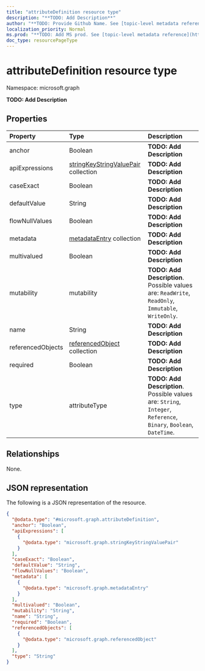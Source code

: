 ```yaml
---
title: "attributeDefinition resource type"
description: "**TODO: Add Description**"
author: "**TODO: Provide Github Name. See [topic-level metadata reference](https://msgo.azurewebsites.net/add/document/guidelines/metadata.html#topic-level-metadata)**"
localization_priority: Normal
ms.prod: "**TODO: Add MS prod. See [topic-level metadata reference](https://msgo.azurewebsites.net/add/document/guidelines/metadata.html#topic-level-metadata)**"
doc_type: resourcePageType
---
```


# attributeDefinition resource type

Namespace: microsoft.graph

**TODO: Add Description**

## Properties
|Property|Type|Description|
|:---|:---|:---|
|anchor|Boolean|**TODO: Add Description**|
|apiExpressions|[stringKeyStringValuePair](../resources/synchronization-stringkeystringvaluepair.md) collection|**TODO: Add Description**|
|caseExact|Boolean|**TODO: Add Description**|
|defaultValue|String|**TODO: Add Description**|
|flowNullValues|Boolean|**TODO: Add Description**|
|metadata|[metadataEntry](../resources/synchronization-metadataentry.md) collection|**TODO: Add Description**|
|multivalued|Boolean|**TODO: Add Description**|
|mutability|mutability|**TODO: Add Description**. Possible values are: `ReadWrite`, `ReadOnly`, `Immutable`, `WriteOnly`.|
|name|String|**TODO: Add Description**|
|referencedObjects|[referencedObject](../resources/synchronization-referencedobject.md) collection|**TODO: Add Description**|
|required|Boolean|**TODO: Add Description**|
|type|attributeType|**TODO: Add Description**. Possible values are: `String`, `Integer`, `Reference`, `Binary`, `Boolean`, `DateTime`.|

## Relationships
None.

## JSON representation
The following is a JSON representation of the resource.
<!-- {
  "blockType": "resource",
  "@odata.type": "microsoft.graph.attributeDefinition"
}
-->
``` json
{
  "@odata.type": "#microsoft.graph.attributeDefinition",
  "anchor": "Boolean",
  "apiExpressions": [
    {
      "@odata.type": "microsoft.graph.stringKeyStringValuePair"
    }
  ],
  "caseExact": "Boolean",
  "defaultValue": "String",
  "flowNullValues": "Boolean",
  "metadata": [
    {
      "@odata.type": "microsoft.graph.metadataEntry"
    }
  ],
  "multivalued": "Boolean",
  "mutability": "String",
  "name": "String",
  "required": "Boolean",
  "referencedObjects": [
    {
      "@odata.type": "microsoft.graph.referencedObject"
    }
  ],
  "type": "String"
}
```

